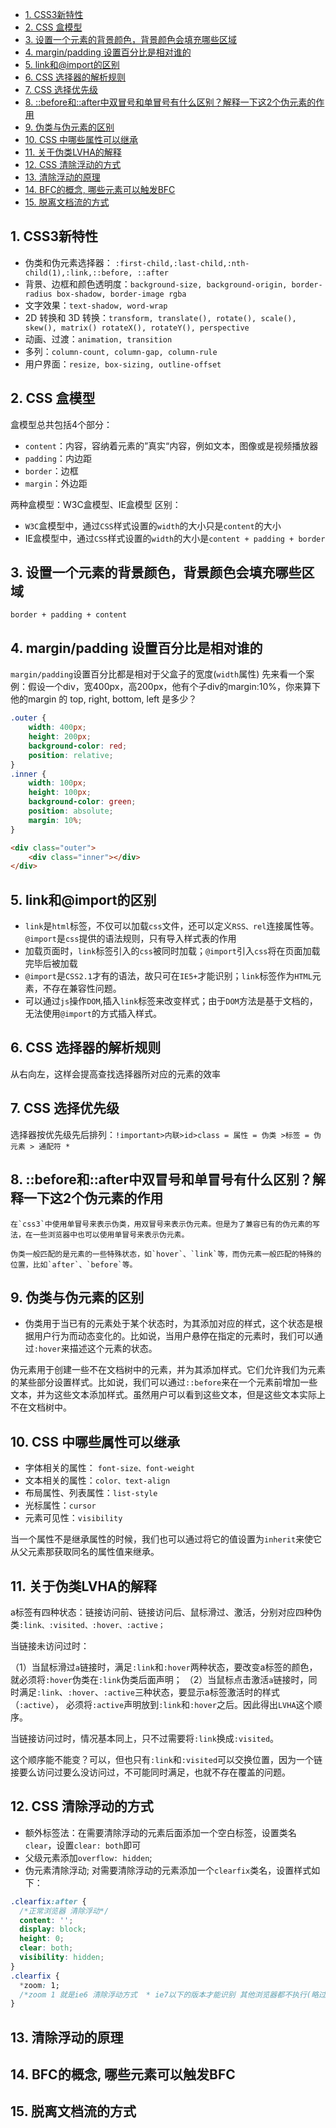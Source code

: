 <!--
 * @Author: shengCW
 * @Email: 2367896538@qq.com
 * @Date: 2021-02-26 19:25:26
 * @LastEditors: shengCW
 * @LastEmail: 2367896538@qq.com
 * @LastEditTime: 2021-02-26 19:40:57
 * @Description: file content
-->
<!-- TOC -->

- [1. CSS3新特性](#1-css3新特性)
- [2. CSS 盒模型](#2-css-盒模型)
- [3. 设置一个元素的背景颜色，背景颜色会填充哪些区域](#3-设置一个元素的背景颜色背景颜色会填充哪些区域)
- [4. margin/padding 设置百分比是相对谁的](#4-marginpadding-设置百分比是相对谁的)
- [5. link和@import的区别](#5-link和import的区别)
- [6. CSS 选择器的解析规则](#6-css-选择器的解析规则)
- [7. CSS 选择优先级](#7-css-选择优先级)
- [8. ::before和::after中双冒号和单冒号有什么区别？解释一下这2个伪元素的作用](#8-before和after中双冒号和单冒号有什么区别解释一下这2个伪元素的作用)
- [9. 伪类与伪元素的区别](#9-伪类与伪元素的区别)
- [10. CSS 中哪些属性可以继承](#10-css-中哪些属性可以继承)
- [11. 关于伪类LVHA的解释](#11-关于伪类lvha的解释)
- [12. CSS 清除浮动的方式](#12-css-清除浮动的方式)
- [13. 清除浮动的原理](#13-清除浮动的原理)
- [14. BFC的概念, 哪些元素可以触发BFC](#14-bfc的概念-哪些元素可以触发bfc)
- [15. 脱离文档流的方式](#15-脱离文档流的方式)

<!-- /TOC -->
## 1. CSS3新特性

- 伪类和伪元素选择器： `:first-child,:last-child,:nth-child(1),:link,::before, ::after`
- 背景、边框和颜色透明度：`background-size, background-origin, border-radius box-shadow, border-image rgba`
- 文字效果：`text-shadow, word-wrap`
- 2D 转换和 3D 转换：`transform, translate(), rotate(), scale(), skew(), matrix() rotateX(), rotateY(), perspective`
- 动画、过渡：`animation, transition`
- 多列：`column-count, column-gap, column-rule`
- 用户界面：`resize, box-sizing, outline-offset`

## 2. CSS 盒模型
盒模型总共包括4个部分：
* `content`：内容，容纳着元素的”真实“内容，例如文本，图像或是视频播放器
* `padding`：内边距
* `border`：边框
* `margin`：外边距

两种盒模型：W3C盒模型、IE盒模型 
区别：
* `W3C`盒模型中，通过`CSS`样式设置的`width`的大小只是`content`的大小
* IE盒模型中，通过`CSS`样式设置的`width`的大小是`content + padding + border`

## 3. 设置一个元素的背景颜色，背景颜色会填充哪些区域

`border + padding + content`

## 4. margin/padding 设置百分比是相对谁的

`margin/padding`设置百分比都是相对于父盒子的宽度(`width`属性)
先来看一个案例：假设一个div，宽400px，高200px，他有个子div的margin:10%，你来算下他的margin 的 top, right, bottom, left 是多少？


```css
.outer {
    width: 400px;
    height: 200px;
    background-color: red;
    position: relative;
}
.inner {
    width: 100px;
    height: 100px;
    background-color: green;
    position: absolute;
    margin: 10%;
}
```

```html
<div class="outer">
    <div class="inner"></div>
</div> 
```


## 5. link和@import的区别

- `link`是`html`标签，不仅可以加载`css`文件，还可以定义`RSS、rel`连接属性等。`@import`是`css`提供的语法规则，只有导入样式表的作用
- 加载页面时，`link`标签引入的`css`被同时加载；`@import`引入`css`将在页面加载完毕后被加载
- `@import`是`CSS2.1`才有的语法，故只可在`IE5+`才能识别；`link`标签作为`HTML`元素，不存在兼容性问题。
- 可以通过`js`操作`DOM`,插入`link`标签来改变样式；由于`DOM`方法是基于文档的，无法使用`@import`的方式插入样式。

## 6. CSS 选择器的解析规则

从右向左，这样会提高查找选择器所对应的元素的效率

## 7. CSS 选择优先级

选择器按优先级先后排列：`!important>内联>id>class = 属性 = 伪类 >标签 = 伪元素 > 通配符 *`

## 8. ::before和::after中双冒号和单冒号有什么区别？解释一下这2个伪元素的作用


```shell
在`css3`中使用单冒号来表示伪类，用双冒号来表示伪元素。但是为了兼容已有的伪元素的写法，在一些浏览器中也可以使用单冒号来表示伪元素。

伪类一般匹配的是元素的一些特殊状态，如`hover`、`link`等，而伪元素一般匹配的特殊的位置，比如`after`、`before`等。
```

## 9. 伪类与伪元素的区别

* 伪类用于当已有的元素处于某个状态时，为其添加对应的样式，这个状态是根据用户行为而动态变化的。比如说，当用户悬停在指定的元素时，我们可以通过`:hover`来描述这个元素的状态。

伪元素用于创建一些不在文档树中的元素，并为其添加样式。它们允许我们为元素的某些部分设置样式。比如说，我们可以通过`::before`来在一个元素前增加一些文本，并为这些文本添加样式。虽然用户可以看到这些文本，但是这些文本实际上不在文档树中。

## 10. CSS 中哪些属性可以继承

* 字体相关的属性： `font-size、font-weight`
* 文本相关的属性：`color、text-align`
* 布局属性、列表属性：`list-style`
* 光标属性：`cursor`
* 元素可见性：`visibility`

当一个属性不是继承属性的时候，我们也可以通过将它的值设置为`inherit`来使它从父元素那获取同名的属性值来继承。

## 11. 关于伪类LVHA的解释

a标签有四种状态：链接访问前、链接访问后、鼠标滑过、激活，分别对应四种伪类`:link、:visited、:hover、:active；`

当链接未访问过时：

（1）当鼠标滑过`a`链接时，满足`:link`和`:hover`两种状态，要改变a标签的颜色，就必须将`:hover`伪类在`:link`伪类后面声明；
（2）当鼠标点击激活`a`链接时，同时满足`:link`、`:hover`、`:active`三种状态，要显示a标签激活时的样式（`:active`），
必须将`:active`声明放到`:link`和`:hover`之后。因此得出`LVHA`这个顺序。

当链接访问过时，情况基本同上，只不过需要将`:link`换成`:visited`。

这个顺序能不能变？可以，但也只有`:link`和`:visited`可以交换位置，因为一个链接要么访问过要么没访问过，不可能同时满足，也就不存在覆盖的问题。

## 12. CSS 清除浮动的方式

* 额外标签法：在需要清除浮动的元素后面添加一个空白标签，设置类名` clear`，设置`clear: both`即可
* 父级元素添加`overflow: hidden`;
* 伪元素清除浮动; 对需要清除浮动的元素添加一个`clearfix`类名，设置样式如下：

```css
.clearfix:after {
  /*正常浏览器 清除浮动*/
  content: '';
  display: block;
  height: 0;
  clear: both;
  visibility: hidden;
}
.clearfix {
  *zoom: 1;
  /*zoom 1 就是ie6 清除浮动方式  * ie7以下的版本才能识别 其他浏览器都不执行(略过)*/
}
```




## 13. 清除浮动的原理

## 14. BFC的概念, 哪些元素可以触发BFC

## 15. 脱离文档流的方式
